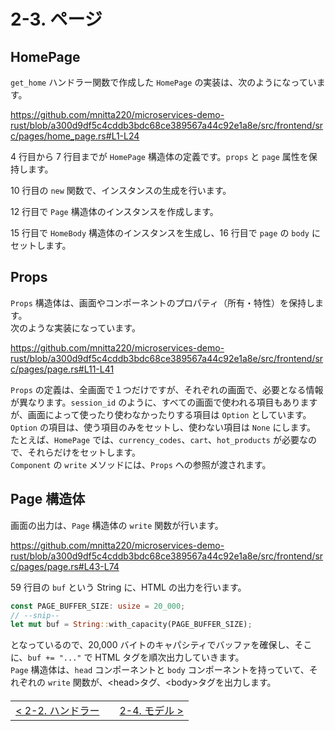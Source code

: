 # 2-3. ページ

## HomePage

`get_home` ハンドラー関数で作成した `HomePage` の実装は、次のようになっています。

https://github.com/mnitta220/microservices-demo-rust/blob/a300d9df5c4cddb3bdc68ce389567a44c92e1a8e/src/frontend/src/pages/home_page.rs#L1-L24

4 行目から 7 行目までが `HomePage` 構造体の定義です。`props` と `page` 属性を保持します。

10 行目の `new` 関数で、インスタンスの生成を行います。

12 行目で `Page` 構造体のインスタンスを作成します。

15 行目で `HomeBody` 構造体のインスタンスを生成し、16 行目で `page` の `body` にセットします。

## Props

`Props` 構造体は、画面やコンポーネントのプロパティ（所有・特性）を保持します。  
次のような実装になっています。

https://github.com/mnitta220/microservices-demo-rust/blob/a300d9df5c4cddb3bdc68ce389567a44c92e1a8e/src/frontend/src/pages/page.rs#L11-L41

`Props` の定義は、全画面で１つだけですが、それぞれの画面で、必要となる情報が異なります。`session_id` のように、すべての画面で使われる項目もありますが、画面によって使ったり使わなかったりする項目は `Option` としています。`Option` の項目は、使う項目のみをセットし、使わない項目は `None` にします。  
たとえば、`HomePage` では、`currency_codes`、`cart`、`hot_products` が必要なので、それらだけをセットします。  
`Component` の `write` メソッドには、`Props` への参照が渡されます。

## Page 構造体

画面の出力は、`Page` 構造体の `write` 関数が行います。

https://github.com/mnitta220/microservices-demo-rust/blob/a300d9df5c4cddb3bdc68ce389567a44c92e1a8e/src/frontend/src/pages/page.rs#L43-L74

59 行目の `buf` という String に、HTML の出力を行います。

```rust
const PAGE_BUFFER_SIZE: usize = 20_000;
// --snip--
let mut buf = String::with_capacity(PAGE_BUFFER_SIZE);
```

となっているので、20,000 バイトのキャパシティでバッファを確保し、そこに、`buf += "..."` で HTML タグを順次出力していきます。  
`Page` 構造体は、`head` コンポーネントと `body` コンポーネントを持っていて、それぞれの `write` 関数が、&lt;head&gt;タグ、&lt;body&gt;タグを出力します。

<table style="width: 90%; margin-top: 20px;">
<tr>
<td style="text-align: left"><a href="./2-2.handler.md">&lt;&nbsp;2-2. ハンドラー</a></td>
<td></td>
<td style="text-align: right"><a href="./2-4.model.md">2-4. モデル&nbsp;&gt;</a></td>
</tr>
</table>
